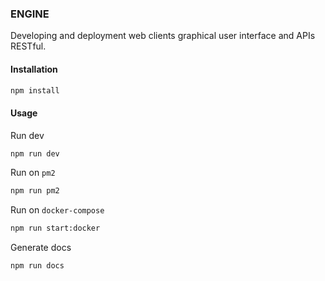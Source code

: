 ### ENGINE

Developing and deployment web clients graphical user interface and APIs RESTful.

#### Installation

```bash
npm install
```

#### Usage

Run dev

```bash
npm run dev
```

Run on `pm2`

```bash
npm run pm2
```

Run on `docker-compose`

```bash
npm run start:docker
```

Generate docs

```bash
npm run docs
```
